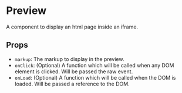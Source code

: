 # Preview

A component to display an html page inside an iframe.

## Props

* `markup`: The markup to display in the preview.
* `onClick`: (Optional) A function which will be called when any DOM element is clicked. Will be passed the raw event.
* `onLoad`: (Optional) A function which will be called when the DOM is loaded. Will be passed a reference to the DOM.
